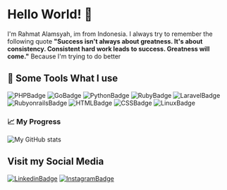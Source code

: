 # Hello World! 👋

<div>
<p>I'm Rahmat Alamsyah, im from Indonesia. I always try to remember the following quote <b>"Success isn't always about greatness. It's about consistency. Consistent hard work leads to success. Greatness will come."</b> Because I'm trying to do better</p>

</div>

## 🧰 Some Tools What I use

![PHPBadge](https://img.shields.io/badge/-PHP-777BB4?logo=php&logoColor=white&style=for-the-badge)
![GoBadge](https://img.shields.io/badge/-Go-00ADD8?logo=go&logoColor=white&style=for-the-badge)
![PythonBadge](https://img.shields.io/badge/-Python-3776AB?logo=python&logoColor=white&style=for-the-badge)
![RubyBadge](https://img.shields.io/badge/-Ruby-CC342D?logo=ruby&logoColor=white&style=for-the-badge)
![LaravelBadge](https://img.shields.io/badge/-Laravel-FF2D20?logo=Laravel&logoColor=white&style=for-the-badge)
![RubyonrailsBadge](https://img.shields.io/badge/-Rails-CC0000?logo=Rubyonrails&logoColor=white&style=for-the-badge)
![HTMLBadge](https://img.shields.io/badge/-HTML5-E34F26?logo=html5&logoColor=white&style=for-the-badge)
![CSSBadge](https://img.shields.io/badge/-CSS3-1572B6?logo=CSS3&logoColor=white&style=for-the-badge)
![LinuxBadge](https://img.shields.io/badge/-Linux-FCC624?logo=Linux&logoColor=black&style=for-the-badge)

### 📈 My Progress

![My GitHub stats](https://github-readme-stats.vercel.app/api?username=mattgan31&show_icons=true&theme=dracula)

## Visit my Social Media <br>

[![LinkedinBadge](https://img.shields.io/badge/-LinkedIn-0A66C2?logo=linkedin&logoColor=white&style=for-the-badge&link=https://linkedin.com/in/rahmat-alamsyah)](https://linkedin.com/in/rahmat-alamsyah)
[![InstagramBadge](https://img.shields.io/badge/-Instagram-E4405F?logo=instagram&logoColor=white&style=for-the-badge&link=https://instagram.com/rahmat.code)](https://instagram.com/rahmat.code)
